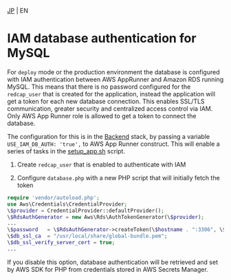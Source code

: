 [JP](../ja/iamdb.md) | EN

# IAM database authentication for MySQL

For `deploy` mode or the production environment the database is configured with IAM authentication between AWS AppRunner and Amazon RDS running MySQL. This means that there is no password configured for the `redcap_user` that is created for the application, instead the application will get a token for each new database connection. This enables SSL/TLS communication, greater security and centralized access control via IAM. Only AWS App Runner role is allowed to get a token to connect the database.

The configuration for this is in the [Backend](../../stacks/Backend.ts) stack, by passing a variable `USE_IAM_DB_AUTH: 'true',` to AWS App Runner construct. This will enable a series of tasks in the [setup_app.sh](../../containers/redcap-docker-apache/scripts/setup_app.sh) script.

1. Create `redcap_user` that is enabled to authenticate with IAM

2. Configure `database.php` with a new PHP script that will initially fetch the token

```php
require 'vendor/autoload.php';
use Aws\Credentials\CredentialProvider;
\$provider = CredentialProvider::defaultProvider();
\$RdsAuthGenerator = new Aws\Rds\AuthTokenGenerator(\$provider);
...
\$password   = \$RdsAuthGenerator->createToken(\$hostname . ":3306", \$region, \$username);
\$db_ssl_ca  = "/usr/local/share/global-bundle.pem";
\$db_ssl_verify_server_cert = true;
...
```

If you disable this option, database authentication will be retrieved and set by AWS SDK for PHP from credentials stored in AWS Secrets Manager.
